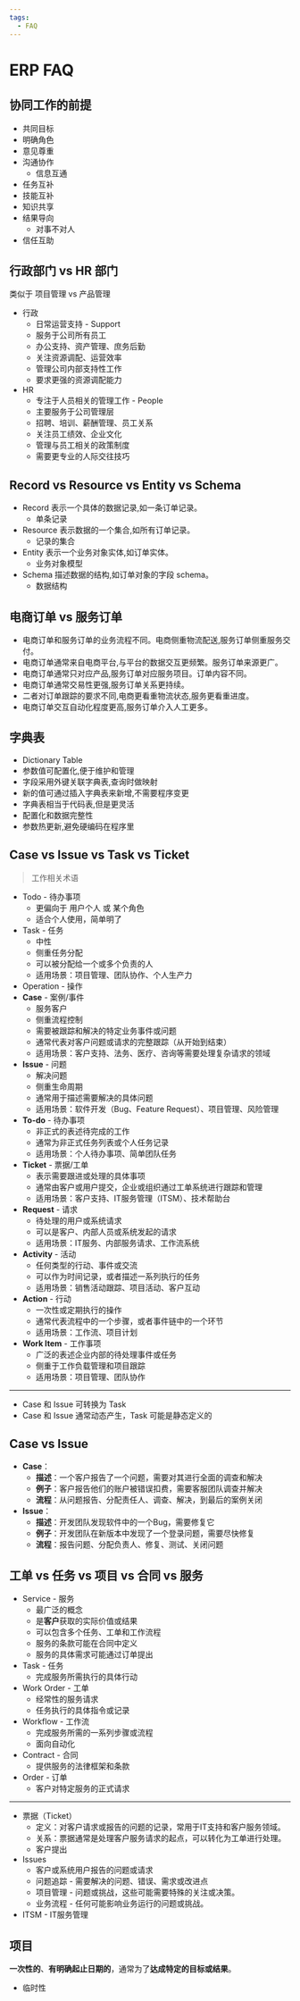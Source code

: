 ```yaml
---
tags:
  - FAQ
---
```


# ERP FAQ

## 协同工作的前提

- 共同目标
- 明确角色
- 意见尊重
- 沟通协作
  - 信息互通
- 任务互补
- 技能互补
- 知识共享
- 结果导向
  - 对事不对人
- 信任互助

## 行政部门 vs HR 部门

类似于 项目管理 vs 产品管理

- 行政
  - 日常运营支持 - Support
  - 服务于公司所有员工
  - 办公支持、资产管理、庶务后勤
  - 关注资源调配、运营效率
  - 管理公司内部支持性工作
  - 要求更强的资源调配能力
- HR
  - 专注于人员相关的管理工作 - People
  - 主要服务于公司管理层
  - 招聘、培训、薪酬管理、员工关系
  - 关注员工绩效、企业文化
  - 管理与员工相关的政策制度
  - 需要更专业的人际交往技巧

## Record vs Resource vs Entity vs Schema

- Record 表示一个具体的数据记录,如一条订单记录。
  - 单条记录
- Resource 表示数据的一个集合,如所有订单记录。
  - 记录的集合
- Entity 表示一个业务对象实体,如订单实体。
  - 业务对象模型
- Schema 描述数据的结构,如订单对象的字段 schema。
  - 数据结构

## 电商订单 vs 服务订单

- 电商订单和服务订单的业务流程不同。电商侧重物流配送,服务订单侧重服务交付。
- 电商订单通常来自电商平台,与平台的数据交互更频繁。服务订单来源更广。
- 电商订单通常只对应产品,服务订单对应服务项目。订单内容不同。
- 电商订单通常交易性更强,服务订单关系更持续。
- 二者对订单跟踪的要求不同,电商更看重物流状态,服务更看重进度。
- 电商订单交互自动化程度更高,服务订单介入人工更多。

## 字典表

- Dictionary Table
- 参数值可配置化,便于维护和管理
- 字段采用外键关联字典表,查询时做映射
- 新的值可通过插入字典表来新增,不需要程序变更
- 字典表相当于代码表,但是更灵活
- 配置化和数据完整性
- 参数热更新,避免硬编码在程序里

## Case vs Issue vs Task vs Ticket

> 工作相关术语

- Todo - 待办事项
  - 更偏向于 用户个人 或 某个角色
  - 适合个人使用，简单明了
- Task - 任务
  - 中性
  - 侧重任务分配
  - 可以被分配给一个或多个负责的人
  - 适用场景：项目管理、团队协作、个人生产力
- Operation - 操作
- **Case** - 案例/事件
  - 服务客户
  - 侧重流程控制
  - 需要被跟踪和解决的特定业务事件或问题
  - 通常代表对客户问题或请求的完整跟踪（从开始到结束）
  - 适用场景：客户支持、法务、医疗、咨询等需要处理复杂请求的领域
- **Issue** - 问题
  - 解决问题
  - 侧重生命周期
  - 通常用于描述需要解决的具体问题
  - 适用场景：软件开发（Bug、Feature Request）、项目管理、风险管理
- **To-do** - 待办事项
  - 非正式的表述待完成的工作
  - 通常为非正式任务列表或个人任务记录
  - 适用场景：个人待办事项、简单团队任务
- **Ticket** - 票据/工单
  - 表示需要跟进或处理的具体事项
  - 通常由客户或用户提交，企业或组织通过工单系统进行跟踪和管理
  - 适用场景：客户支持、IT服务管理（ITSM）、技术帮助台
- **Request** - 请求
  - 待处理的用户或系统请求
  - 可以是客户、内部人员或系统发起的请求
  - 适用场景：IT服务、内部服务请求、工作流系统
- **Activity** - 活动
  - 任何类型的行动、事件或交流
  - 可以作为时间记录，或者描述一系列执行的任务
  - 适用场景：销售活动跟踪、项目活动、客户互动
- **Action** - 行动
  - 一次性或定期执行的操作
  - 通常代表流程中的一个步骤，或者事件链中的一个环节
  - 适用场景：工作流、项目计划
- **Work Item** - 工作事项
  - 广泛的表述企业内部的待处理事件或任务
  - 侧重于工作负载管理和项目跟踪
  - 适用场景：项目管理、团队协作

---

- Case 和 Issue 可转换为 Task
- Case 和 Issue 通常动态产生，Task 可能是静态定义的

## Case vs Issue

- **Case**：
  - **描述**：一个客户报告了一个问题，需要对其进行全面的调查和解决
  - **例子**：客户报告他们的账户被错误扣费，需要客服团队调查并解决
  - **流程**：从问题报告、分配责任人、调查、解决，到最后的案例关闭
- **Issue**：
  - **描述**：开发团队发现软件中的一个Bug，需要修复它
  - **例子**：开发团队在新版本中发现了一个登录问题，需要尽快修复
  - **流程**：报告问题、分配负责人、修复、测试、关闭问题

## 工单 vs 任务 vs 项目 vs 合同 vs 服务

- Service - 服务
  - 最广泛的概念
  - 是**客户**获取的实际价值或结果
  - 可以包含多个任务、工单和工作流程
  - 服务的条款可能在合同中定义
  - 服务的具体需求可能通过订单提出
- Task - 任务
  - 完成服务所需执行的具体行动
- Work Order - 工单
  - 经常性的服务请求
  - 任务执行的具体指令或记录
- Workflow - 工作流
  - 完成服务所需的一系列步骤或流程
  - 面向自动化
- Contract - 合同
  - 提供服务的法律框架和条款
- Order - 订单
  - 客户对特定服务的正式请求

---

- 票据（Ticket）
  - 定义：对客户请求或报告的问题的记录，常用于IT支持和客户服务领域。
  - 关系：票据通常是处理客户服务请求的起点，可以转化为工单进行处理。
  - 客户提出
- Issues
  - 客户或系统用户报告的问题或请求
  - 问题追踪 - 需要解决的问题、错误、需求或改进点
  - 项目管理 - 问题或挑战，这些可能需要特殊的关注或决策。
  - 业务流程 - 任何可能影响业务运行的问题或挑战。
- ITSM - IT服务管理

## 项目

**一次性的**、**有明确起止日期的**，通常为了**达成特定的目标或结果**。

- 临时性
